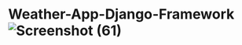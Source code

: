 # Weather-App-Django-Framework![Screenshot (61)](https://user-images.githubusercontent.com/29304020/162152744-a6fbcd0a-0666-40a1-acf6-7e2296d87a99.png)
